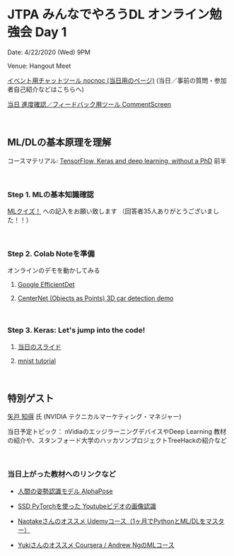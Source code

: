 # JTPA みんなでやろうDL オンライン勉強会 Day 1

Date: 4/22/2020 (Wed) 9PM

Venue: Hangout Meet

[イベント用チャットツール nocnoc (当日用のページ)](https://nocnoc.ooo/event/498A5C34-C242-4068-AC0C-4B06E168CFAB)
 (当日／事前の質問・参加者自己紹介などはこちらへ)

[当日 進度確認／フィードバック用ツール CommentScreen ](https://commentscreen.com/comments?room=DL_together)

<br>

## ML/DLの基本原理を理解

コースマテリアル:
[TensorFlow, Keras and deep learning, without a PhD](https://codelabs.developers.google.com/codelabs/cloud-tensorflow-mnist/) 前半

<br>

### Step 1. MLの基本知識確認

[MLクイズ！](https://forms.gle/zumyqq5Y3vX3TPt58) への記入をお願い致します （回答者35人ありがとうございました！！）

<br>

### Step 2. Colab Noteを準備

オンラインのデモを動かしてみる

1) [Google EfficientDet](https://colab.research.google.com/github/google/automl/blob/master/efficientdet/tutorial.ipynb)
 
2) [CenterNet (Objects as Points) 3D car detection demo](https://colab.research.google.com/github/tugstugi/dl-colab-notebooks/blob/master/notebooks/CenterNet_ObjectsAsPoints_3D.ipynb)

<br>


### Step 3. Keras: Let's jump into the code!

1) [当日のスライド](slides/learn_DL_together_day1.pdf)

2) [mnist tutorial](https://colab.research.google.com/drive/1-LxxXEfhkuGXOkcKvbJPWsPo2XALO5i-)
<br>

## 特別ゲスト
[矢戸 知得](https://www.linkedin.com/in/chitoku-yato-01ba304/) 氏 (NVIDIA テクニカルマーケティング・マネジャー)

当日予定トピック： nVidiaのエッジラーニングデバイスやDeep Learning 教材の紹介や、スタンフォード大学のハッカソンプロジェクトTreeHackの紹介など

<br>

### 当日上がった教材へのリンクなど

* [人間の姿勢認識モデル AlphaPose](https://colab.sandbox.google.com/github/tugstugi/dl-colab-notebooks/blob/master/notebooks/AlphaPoseV0_3_0.ipynb)

* [SSD PyTorchを使った Youtubeビデオの画像認識](https://colab.sandbox.google.com/github/tugstugi/dl-colab-notebooks/blob/master/notebooks/SSD_Pytorch_Video.ipynb)

* [Naotakeさんのオススメ Udemyコース（1ヶ月でPythonとML/DLをマスター）](https://www.udemy.com/course/the-data-science-course-complete-data-science-bootcamp/)

* [Yukiさんのオススメ Coursera / Andrew NgのMLコース](https://www.coursera.org/learn/machine-learning)


